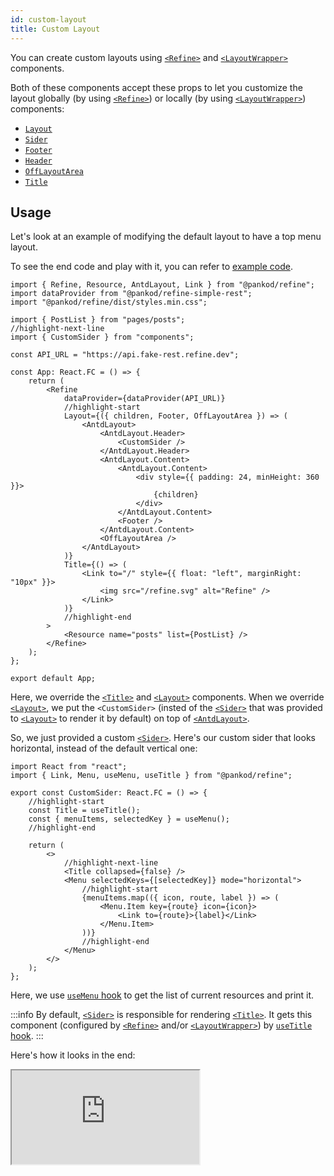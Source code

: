 ```yaml
---
id: custom-layout
title: Custom Layout
---
```


You can create custom layouts using [`<Refine>`][Refine] and [`<LayoutWrapper>`][LayoutWrapper] components.

Both of these components accept these props to let you customize the layout globally (by using [`<Refine>`][Refine]) or locally (by using [`<LayoutWrapper>`][LayoutWrapper]) components:

* [`Layout`][Layout]
* [`Sider`][Sider]
* [`Footer`][Footer]
* [`Header`][Header]
* [`OffLayoutArea`][OffLayoutArea]
* [`Title`][Title]

## Usage

Let's look at an example of modifying the default layout to have a top menu layout.

To see the end code and play with it, you can refer to [example code][Custom Page Example Code].

```tsx title="/src/App.tsx"
import { Refine, Resource, AntdLayout, Link } from "@pankod/refine";
import dataProvider from "@pankod/refine-simple-rest";
import "@pankod/refine/dist/styles.min.css";

import { PostList } from "pages/posts";
//highlight-next-line
import { CustomSider } from "components";

const API_URL = "https://api.fake-rest.refine.dev";

const App: React.FC = () => {
    return (
        <Refine
            dataProvider={dataProvider(API_URL)}
            //highlight-start
            Layout={({ children, Footer, OffLayoutArea }) => (
                <AntdLayout>
                    <AntdLayout.Header>
                        <CustomSider />
                    </AntdLayout.Header>
                    <AntdLayout.Content>
                        <AntdLayout.Content>
                            <div style={{ padding: 24, minHeight: 360 }}>
                                {children}
                            </div>
                        </AntdLayout.Content>
                        <Footer />
                    </AntdLayout.Content>
                    <OffLayoutArea />
                </AntdLayout>
            )}
            Title={() => (
                <Link to="/" style={{ float: "left", marginRight: "10px" }}>
                    <img src="/refine.svg" alt="Refine" />
                </Link>
            )}
            //highlight-end
        >
            <Resource name="posts" list={PostList} />
        </Refine>
    );
};

export default App;
```

Here, we override the [`<Title>`][Title] and [`<Layout>`][Layout] components. When we override [`<Layout>`][Layout], we put the `<CustomSider>` (insted of the [`<Sider>`][Sider] that was provided to [`<Layout>`][Layout] to render it by default) on top of [`<AntdLayout>`][AntdLayout].

So, we just provided a custom [`<Sider>`][Sider]. Here's our custom sider that looks horizontal, instead of the default vertical one:

```tsx title="/src/components/sider/index.tsx"
import React from "react";
import { Link, Menu, useMenu, useTitle } from "@pankod/refine";

export const CustomSider: React.FC = () => {
    //highlight-start
    const Title = useTitle();
    const { menuItems, selectedKey } = useMenu();
    //highlight-end

    return (
        <>
            //highlight-next-line
            <Title collapsed={false} />
            <Menu selectedKeys={[selectedKey]} mode="horizontal">
                //highlight-start
                {menuItems.map(({ icon, route, label }) => (
                    <Menu.Item key={route} icon={icon}>
                        <Link to={route}>{label}</Link>
                    </Menu.Item>
                ))}
                //highlight-end
            </Menu>
        </>
    );
};
```

Here, we use [`useMenu` hook][useMenu] to get the list of current resources and print it.

:::info
By default, [`<Sider>`][Sider] is responsible for rendering [`<Title>`][Title]. It gets this component (configured by [`<Refine>`][Refine] and/or [`<LayoutWrapper>`][LayoutWrapper]) by [`useTitle` hook][useTitle].
:::

Here's how it looks in the end:

<iframe src="https://codesandbox.io/embed/refine-top-menu-layout-example-n1v8x?autoresize=1&fontsize=14&module=%2Fsrc%2FApp.tsx&theme=dark&view=preview"
    style={{width: "100%", height:"80vh", border: "0px", borderRadius: "8px", overflow:"hidden"}}
    title="refine-top-menu-layout-example"
    allow="accelerometer; ambient-light-sensor; camera; encrypted-media; geolocation; gyroscope; hid; microphone; midi; payment; usb; vr; xr-spatial-tracking"
    sandbox="allow-forms allow-modals allow-popups allow-presentation allow-same-origin allow-scripts"
></iframe>

[Refine]: /api-references/components/refine-config.md
[Layout]: /api-references/components/refine-config.md#layout
[Sider]: /api-references/components/refine-config.md#sider
[Footer]: /api-references/components/refine-config.md#footer
[Header]: /api-references/components/refine-config.md#header
[OffLayoutArea]: /api-references/components/refine-config.md#offlayoutarea
[Title]: /api-references/components/refine-config.md#title
[LayoutWrapper]: /api-references/components/layout-wrapper.md
[Custom Page Example]: /guides-and-concepts/custom-pages.md
[Custom Page Example Code]: /examples/customization/topMenuLayout.md
[AntdLayout]: https://ant.design/components/layout/
[useMenu]: /api-references/hooks/resource/useMenu.md
[useTitle]: /api-references/hooks/refine/useTitle.md
